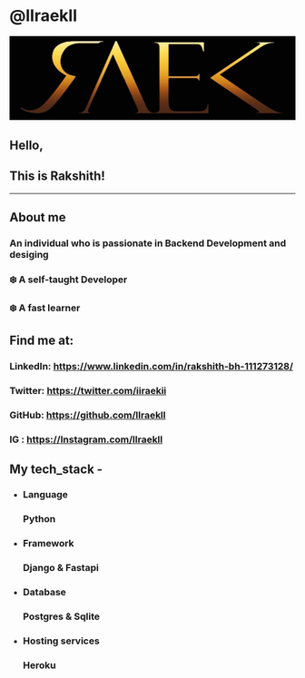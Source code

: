 
# @llraekll
![alt text](https://github.com/llraekll/llraekll/blob/main/images/raek.jpg?raw=true)
## Hello, 
## This is Rakshith!

___



## About me

### An individual who is passionate in Backend Development and desiging

### ❄️ A self-taught Developer 
### ❄️ A fast learner



## Find me at:

### LinkedIn: https://www.linkedin.com/in/rakshith-bh-111273128/
### Twitter: https://twitter.com/iiraekii          
### GitHub: https://github.com/llraekll       
### IG : https://Instagram.com/llraekll


## My tech_stack -

* ### Language                                                                      
   ### Python
* ### Framework                                                                         
    ### Django & Fastapi
* ### Database                                                   
   ### Postgres & Sqlite
* ### Hosting services                                                                      
   ### Heroku

    
